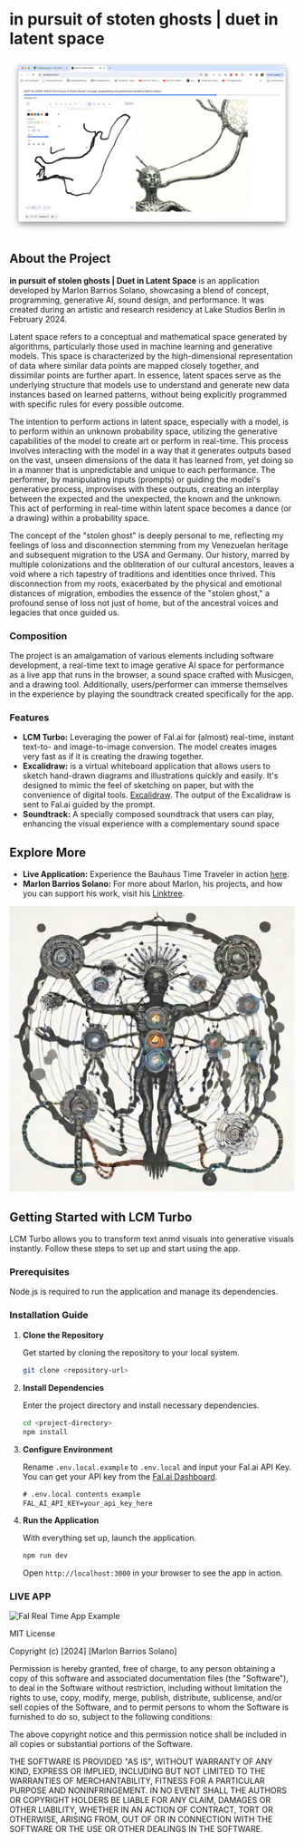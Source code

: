 
# in pursuit of stoten ghosts | duet in latent space

![Image of performance](https://github.com/marlonbarrios/fall-ai-turbo/blob/mondrian/public/ghost.png "image or performance")

## About the Project

**in pursuit of stolen ghosts | Duet in Latent Space** is an application developed by Marlon Barrios Solano, showcasing a  blend of concept, programming, generative AI, sound design, and performance. It was created during an artistic and research residency at Lake Studios Berlin in February 2024.

Latent space refers to a conceptual and mathematical space generated by algorithms, particularly those used in machine learning and generative models. This space is characterized by the high-dimensional representation of data where similar data points are mapped closely together, and dissimilar points are further apart. In essence, latent spaces serve as the underlying structure that models use to understand and generate new data instances based on learned patterns, without being explicitly programmed with specific rules for every possible outcome.

The intention to perform actions in latent space, especially with a model, is to perform within an unknown probability space, utilizing the generative capabilities of the model to create art or perform in real-time. This process involves interacting with the model in a way that it generates outputs based on the vast, unseen dimensions of the data it has learned from, yet doing so in a manner that is unpredictable and unique to each performance. The performer, by manipulating inputs (prompts) or guiding the model's generative process, improvises with these outputs, creating an interplay between the expected and the unexpected, the known and the unknown. This act of performing in real-time within latent space becomes a dance (or a drawing) within a probability space.

The concept of the "stolen ghost" is deeply personal to me, reflecting my feelings of loss and disconnection stemming from my Venezuelan heritage and subsequent migration to the USA and Germany. Our history, marred by multiple colonizations and the obliteration of our cultural ancestors, leaves a void where a rich tapestry of traditions and identities once thrived. This disconnection from my roots, exacerbated by the physical and emotional distances of migration, embodies the essence of the "stolen ghost," a profound sense of loss not just of home, but of the ancestral voices and legacies that once guided us.

### Composition

The project is an amalgamation of various elements including software development, a real-time text to image gerative AI space for performance as a live app that runs in the browser, a sound space crafted with Musicgen, and a drawing tool. Additionally, users/performer can immerse themselves in the experience by playing the soundtrack created specifically for the app. 

### Features

- **LCM Turbo:** Leveraging the power of Fal.ai for (almost) real-time, instant text-to- and image-to-image conversion. The model creates images very fast  as if it is creating the drawing together.
- **Excalidraw:** is a virtual whiteboard application that allows users to sketch hand-drawn diagrams and illustrations quickly and easily. It's designed to mimic the feel of sketching on paper, but with the convenience of digital tools. [Excalidraw](https://excalidraw.com). The output of the Excalidraw is sent to Fal.ai guided by the prompt.
- **Soundtrack:** A specially composed soundtrack that users can play, enhancing the visual experience with a complementary sound space 

## Explore More

- **Live Application:** Experience the Bauhaus Time Traveler in action [here](https://in-pursuit-of-stolen-ghosts.vercel.app/).
- **Marlon Barrios Solano:** For more about Marlon, his projects, and how you can support his work, visit his [Linktree](https://linktr.ee/marlonbarriososolano). 

![Image of performance](https://github.com/marlonbarrios/fall-ai-turbo/blob/mondrian/public/ghost2.jpg "image or performance")

## Getting Started with LCM Turbo

LCM Turbo allows you to transform text anmd visuals into generative visuals instantly. Follow these steps to set up and start using the app.

### Prerequisites

Node.js is required to run the application and manage its dependencies.

### Installation Guide

1. **Clone the Repository**

   Get started by cloning the repository to your local system.

   ```sh
   git clone <repository-url>
   ```

2. **Install Dependencies**

   Enter the project directory and install necessary dependencies.

   ```sh
   cd <project-directory>
   npm install
   ```

3. **Configure Environment**

   Rename `.env.local.example` to `.env.local` and input your Fal.ai API Key. You can get your API key from the [Fal.ai Dashboard](https://www.fal.ai/dashboard/keys).

   ```plaintext
   # .env.local contents example
   FAL_AI_API_KEY=your_api_key_here
   ```

4. **Run the Application**

   With everything set up, launch the application.

   ```sh
   npm run dev
   ```

   Open `http://localhost:3000` in your browser to see the app in action.

### LIVE APP

![Fal Real Time App Example](rt.gif)




MIT License

Copyright (c) [2024] [Marlon Barrios Solano]

Permission is hereby granted, free of charge, to any person obtaining a copy
of this software and associated documentation files (the "Software"), to deal
in the Software without restriction, including without limitation the rights
to use, copy, modify, merge, publish, distribute, sublicense, and/or sell
copies of the Software, and to permit persons to whom the Software is
furnished to do so, subject to the following conditions:

The above copyright notice and this permission notice shall be included in all
copies or substantial portions of the Software.

THE SOFTWARE IS PROVIDED "AS IS", WITHOUT WARRANTY OF ANY KIND, EXPRESS OR
IMPLIED, INCLUDING BUT NOT LIMITED TO THE WARRANTIES OF MERCHANTABILITY,
FITNESS FOR A PARTICULAR PURPOSE AND NONINFRINGEMENT. IN NO EVENT SHALL THE
AUTHORS OR COPYRIGHT HOLDERS BE LIABLE FOR ANY CLAIM, DAMAGES OR OTHER
LIABILITY, WHETHER IN AN ACTION OF CONTRACT, TORT OR OTHERWISE, ARISING FROM,
OUT OF OR IN CONNECTION WITH THE SOFTWARE OR THE USE OR OTHER DEALINGS IN THE
SOFTWARE.
